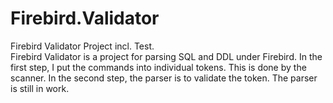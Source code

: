 # Firebird.Validator
Firebird Validator Project incl. Test.<br>
Firebird Validator is a project for parsing SQL and DDL under Firebird. In the first step, I put the commands into individual tokens. This is done by the scanner. In the second step, the parser is to validate the token. The parser is still in work.
